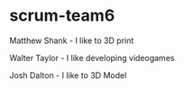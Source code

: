 # scrum-team6


Matthew Shank - I like to 3D print 

Walter Taylor - I like developing videogames

Josh Dalton - I like to 3D Model

